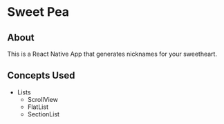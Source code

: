 # Sweet Pea

## About
This is a React Native App that generates nicknames for your sweetheart.

## Concepts Used
* Lists
  * ScrollView
  * FlatList
  * SectionList
 
